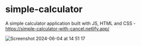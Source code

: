 # simple-calculator

A simple calculator application built with JS, HTML and CSS - https://simple-calculator-with-cancel.netlify.app/

![Screenshot 2024-06-04 at 14 51 17](https://github.com/ileshmistry/simple-calculator/assets/6492273/5f789b77-b0d8-4273-9f2a-e92b501645ab)
